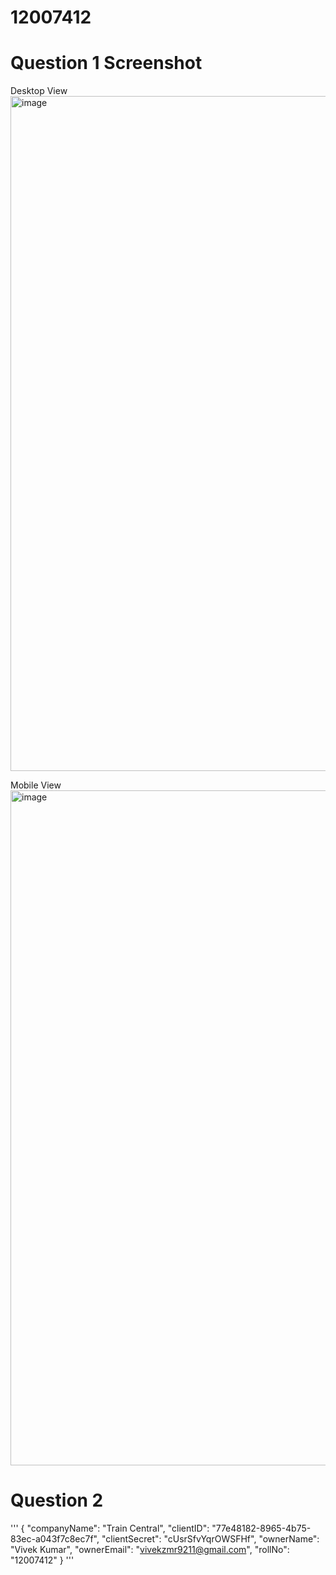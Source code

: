 # 12007412

# Question 1 Screenshot
Desktop View
<img width="1080" alt="image" src="https://github.com/vivek9211/12007412/assets/82077595/9577c02a-0085-4a1f-8543-e7e26ecb377c">

Mobile View
<img width="1080" alt="image" src="https://github.com/vivek9211/12007412/assets/82077595/956ba02f-dd0a-4ec0-b7cb-18f41db61760">

# Question 2 
'''
{
    "companyName": "Train Central",
    "clientID": "77e48182-8965-4b75-83ec-a043f7c8ec7f",
    "clientSecret": "cUsrSfvYqrOWSFHf",
    "ownerName": "Vivek Kumar",
    "ownerEmail": "vivekzmr9211@gmail.com",
    "rollNo": "12007412"
}
'''


